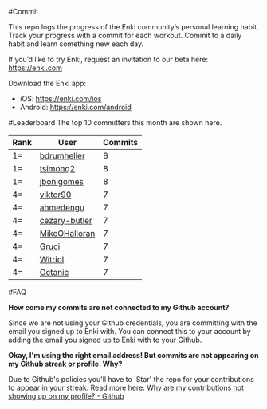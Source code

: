 #Commit

This repo logs the progress of the Enki community’s personal learning habit. Track your progress with a commit for each workout. Commit to a daily habit and learn something new each day.

If you’d like to try Enki, request an invitation to our beta here: https://enki.com

Download the Enki app: 
 - iOS: https://enki.com/ios
 - Android: https://enki.com/android

#Leaderboard
The top 10 committers this month are shown here.

| Rank | User | Commits |
|------|------|---------|
|1=|[bdrumheller](https://github.com/bdrumheller)|8|
|1=|[tsimonq2](https://github.com/tsimonq2)|8|
|1=|[jbonigomes](https://github.com/jbonigomes)|8|
|4=|[viktor90](https://github.com/viktor90)|7|
|4=|[ahmedengu](https://github.com/ahmedengu)|7|
|4=|[cezary-butler](https://github.com/cezary-butler)|7|
|4=|[MikeOHalloran](https://github.com/MikeOHalloran)|7|
|4=|[Gruci](https://github.com/Gruci)|7|
|4=|[Witriol](https://github.com/Witriol)|7|
|4=|[Octanic](https://github.com/Octanic)|7|

#FAQ

**How come my commits are not connected to my Github account?**

Since we are not using your Github credentials, you are committing with the email you signed up to Enki with. You can connect this to your account by adding the email you signed up to Enki with to your Github.

**Okay, I'm using the right email address! But commits are not appearing on my Github streak or profile. Why?**

Due to Github's policies you'll have to 'Star' the repo for your contributions to appear in your streak. Read more here: [Why are my contributions not showing up on my profile? - Github](https://help.github.com/articles/why-are-my-contributions-not-showing-up-on-my-profile/)
